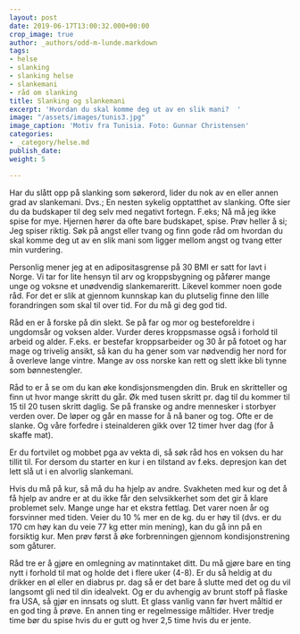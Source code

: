 ```yaml
---
layout: post
date: 2019-06-17T13:00:32.000+00:00
crop_image: true
author: _authors/odd-m-lunde.markdown
tags:
- helse
- slanking
- slanking helse
- slankemani
- råd om slanking
title: Slanking og slankemani
excerpt: 'Hvordan du skal komme deg ut av en slik mani?  '
image: "/assets/images/tunis3.jpg"
image_caption: 'Motiv fra Tunisia. Foto: Gunnar Christensen'
categories:
- _category/helse.md
publish_date: 
weight: 5

---
```

Har du slått opp på slanking som søkerord, lider du nok av en eller annen grad av slankemani. Dvs.; En nesten sykelig opptatthet av slanking. Ofte sier du da budskaper til deg selv med negativt fortegn. F.eks; Nå må jeg ikke spise for mye. Hjernen hører da ofte bare budskapet, spise. Prøv heller å si; Jeg spiser riktig. Søk på angst eller tvang og finn gode råd om hvordan du skal komme deg ut av en slik mani som ligger mellom angst og tvang etter min vurdering.

Personlig mener jeg at en adipositasgrense på 30 BMI er satt for lavt i Norge. Vi tar for lite hensyn til arv og kroppsbygning og påfører mange unge og voksne et unødvendig slankemareritt. Likevel kommer noen gode råd. For det er slik at gjennom kunnskap kan du plutselig finne den lille forandringen som skal til over tid. For du må gi deg god tid.

Råd en er å forske på din slekt. Se på far og mor og besteforeldre i ungdomsår og voksen alder. Vurder deres kroppsmasse også i forhold til arbeid og alder. F.eks. er bestefar kroppsarbeider og 30 år på fotoet og har mage og trivelig ansikt, så kan du ha gener som var nødvendig her nord for å overleve lange vintre. Mange av oss norske kan rett og slett ikke bli tynne som bønnestengler.

Råd to er å se om du kan øke kondisjonsmengden din. Bruk en skritteller og finn ut hvor mange skritt du går. Øk med tusen skritt pr. dag til du kommer til 15 til 20 tusen skritt daglig. Se på franske og andre mennesker i storbyer verden over. De løper og går en masse for å nå baner og tog. Ofte er de slanke. Og våre forfedre i steinalderen gikk over 12 timer hver dag (for å skaffe mat).

Er du fortvilet og mobbet pga av vekta di, så søk råd hos en voksen du har tillit til. For dersom du starter en kur i en tilstand av f.eks. depresjon kan det lett slå ut i en alvorlig slankemani.

Hvis du må på kur, så må du ha hjelp av andre. Svakheten med kur og det å få hjelp av andre er at du ikke får den selvsikkerhet som det gir å klare problemet selv. Mange unge har et ekstra fettlag. Det varer noen år og forsvinner med tiden. Veier du 10 % mer en de kg. du er høy til (dvs. er du 170 cm høy kan du veie 77 kg etter min mening), kan du gå inn på en forsiktig kur. Men prøv først å øke forbrenningen gjennom kondisjonstrening som gåturer.

Råd tre er å gjøre en omlegning av matinntaket ditt. Du må gjøre bare en ting nytt i forhold til mat og holde det i flere uker (4-8). Er du så heldig at du drikker en øl eller en diabrus pr. dag så er det bare å slutte med det og du vil langsomt gli ned til din idealvekt. Og er du avhengig av brunt stoff på flaske fra USA, så gjør en innsats og slutt. Et glass vanlig vann før hvert måltid er en god ting å prøve. En annen ting er regelmessige måltider. Hver tredje time bør du spise hvis du er gutt og hver 2,5 time hvis du er jente.